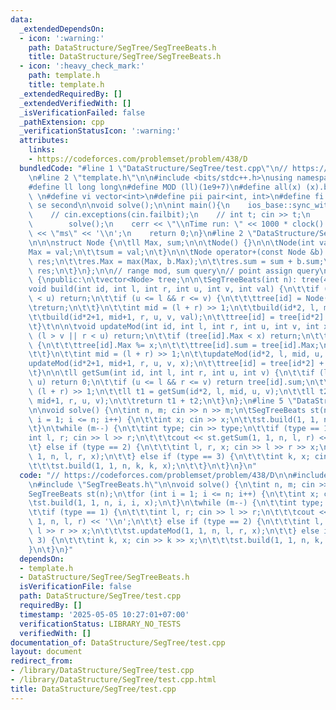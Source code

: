 ```yaml
---
data:
  _extendedDependsOn:
  - icon: ':warning:'
    path: DataStructure/SegTree/SegTreeBeats.h
    title: DataStructure/SegTree/SegTreeBeats.h
  - icon: ':heavy_check_mark:'
    path: template.h
    title: template.h
  _extendedRequiredBy: []
  _extendedVerifiedWith: []
  _isVerificationFailed: false
  _pathExtension: cpp
  _verificationStatusIcon: ':warning:'
  attributes:
    links:
    - https://codeforces.com/problemset/problem/438/D
  bundledCode: "#line 1 \"DataStructure/SegTree/test.cpp\"\n// https://codeforces.com/problemset/problem/438/D\n\
    \n#line 2 \"template.h\"\n\n#include <bits/stdc++.h>\nusing namespace std;\n \n\
    #define ll long long\n#define MOD (ll)(1e9+7)\n#define all(x) (x).begin(),(x).end()\n\
    \ \n#define vi vector<int>\n#define pii pair<int, int>\n#define fi first\n#define\
    \ se second\n\nvoid solve();\n\nint main(){\n    ios_base::sync_with_stdio(false);cin.tie(NULL);\n\
    \    // cin.exceptions(cin.failbit);\n    // int t; cin >> t;\n    // while(t--)\n\
    \        solve();\n    cerr << \"\\nTime run: \" << 1000 * clock() / CLOCKS_PER_SEC\
    \ << \"ms\" << '\\n';\n    return 0;\n}\n#line 2 \"DataStructure/SegTree/SegTreeBeats.h\"\
    \n\n\nstruct Node {\n\tll Max, sum;\n\n\tNode() {}\n\n\tNode(int val) {\n\t\t\
    Max = val;\n\t\tsum = val;\n\t}\n\n\tNode operator+(const Node &b) {\n\t\tNode\
    \ res;\n\t\tres.Max = max(Max, b.Max);\n\t\tres.sum = sum + b.sum;\n\t\treturn\
    \ res;\n\t}\n};\n\n// range mod, sum query\n// point assign query\nclass SegTreeBeats\
    \ {\npublic:\n\tvector<Node> tree;\n\n\tSegTreeBeats(int n): tree(4*n) {}\n\n\t\
    void build(int id, int l, int r, int u, int v, int val) {\n\t\tif (l > v || r\
    \ < u) return;\n\t\tif (u <= l && r <= v) {\n\t\t\ttree[id] = Node(val);\n\t\t\
    \treturn;\n\t\t}\n\t\tint mid = (l + r) >> 1;\n\t\tbuild(id*2, l, mid, u, v, val);\n\
    \t\tbuild(id*2+1, mid+1, r, u, v, val);\n\t\ttree[id] = tree[id*2] + tree[id*2+1];\n\
    \t}\t\n\n\tvoid updateMod(int id, int l, int r, int u, int v, int x) {\n\t\tif\
    \ (l > v || r < u) return;\n\t\tif (tree[id].Max < x) return;\n\t\tif (l == r)\
    \ {\n\t\t\ttree[id].Max %= x;\n\t\t\ttree[id].sum = tree[id].Max;\n\t\t\treturn;\n\
    \t\t}\n\t\tint mid = (l + r) >> 1;\n\t\tupdateMod(id*2, l, mid, u, v, x);\n\t\t\
    updateMod(id*2+1, mid+1, r, u, v, x);\n\t\ttree[id] = tree[id*2] + tree[id*2+1];\n\
    \t}\n\n\tll getSum(int id, int l, int r, int u, int v) {\n\t\tif (l > v || r <\
    \ u) return 0;\n\t\tif (u <= l && r <= v) return tree[id].sum;\n\t\tint mid =\
    \ (l + r) >> 1;\n\t\tll t1 = getSum(id*2, l, mid, u, v);\n\t\tll t2 = getSum(id*2+1,\
    \ mid+1, r, u, v);\n\t\treturn t1 + t2;\n\t}\n};\n#line 5 \"DataStructure/SegTree/test.cpp\"\
    \n\nvoid solve() {\n\tint n, m; cin >> n >> m;\n\tSegTreeBeats st(n);\n\tfor (int\
    \ i = 1; i <= n; i++) {\n\t\tint x; cin >> x;\n\t\tst.build(1, 1, n, i, i, x);\n\
    \t}\n\twhile (m--) {\n\t\tint type; cin >> type;\n\t\tif (type == 1) {\n\t\t\t\
    int l, r; cin >> l >> r;\n\t\t\tcout << st.getSum(1, 1, n, l, r) << '\\n';\n\t\
    \t} else if (type == 2) {\n\t\t\tint l, r, x; cin >> l >> r >> x;\n\t\t\tst.updateMod(1,\
    \ 1, n, l, r, x);\n\t\t} else if (type == 3) {\n\t\t\tint k, x; cin >> k >> x;\n\
    \t\t\tst.build(1, 1, n, k, k, x);\n\t\t}\n\t}\n}\n"
  code: "// https://codeforces.com/problemset/problem/438/D\n\n#include \"../../template.h\"\
    \n#include \"SegTreeBeats.h\"\n\nvoid solve() {\n\tint n, m; cin >> n >> m;\n\t\
    SegTreeBeats st(n);\n\tfor (int i = 1; i <= n; i++) {\n\t\tint x; cin >> x;\n\t\
    \tst.build(1, 1, n, i, i, x);\n\t}\n\twhile (m--) {\n\t\tint type; cin >> type;\n\
    \t\tif (type == 1) {\n\t\t\tint l, r; cin >> l >> r;\n\t\t\tcout << st.getSum(1,\
    \ 1, n, l, r) << '\\n';\n\t\t} else if (type == 2) {\n\t\t\tint l, r, x; cin >>\
    \ l >> r >> x;\n\t\t\tst.updateMod(1, 1, n, l, r, x);\n\t\t} else if (type ==\
    \ 3) {\n\t\t\tint k, x; cin >> k >> x;\n\t\t\tst.build(1, 1, n, k, k, x);\n\t\t\
    }\n\t}\n}"
  dependsOn:
  - template.h
  - DataStructure/SegTree/SegTreeBeats.h
  isVerificationFile: false
  path: DataStructure/SegTree/test.cpp
  requiredBy: []
  timestamp: '2025-05-05 10:27:01+07:00'
  verificationStatus: LIBRARY_NO_TESTS
  verifiedWith: []
documentation_of: DataStructure/SegTree/test.cpp
layout: document
redirect_from:
- /library/DataStructure/SegTree/test.cpp
- /library/DataStructure/SegTree/test.cpp.html
title: DataStructure/SegTree/test.cpp
---
```

